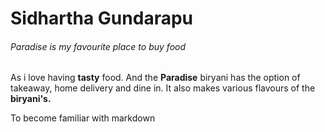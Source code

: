 # Sidhartha Gundarapu

###### Paradise is my favourite place to buy food

As i love having **tasty** food. And the **Paradise** biryani has the option of takeaway, home delivery and dine in. It also makes various flavours of the **biryani's.**

To become familiar with markdown
